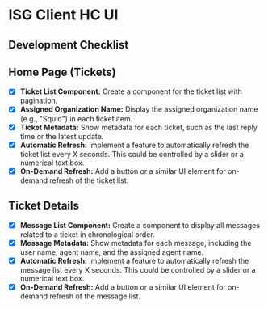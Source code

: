 # ISG Client HC UI
## Development Checklist

## Home Page (Tickets)

- [x] **Ticket List Component:** Create a component for the ticket list with pagination.
- [x] **Assigned Organization Name:** Display the assigned organization name (e.g., "Squid") in each ticket item.
- [x] **Ticket Metadata:** Show metadata for each ticket, such as the last reply time or the latest update.
- [x] **Automatic Refresh:** Implement a feature to automatically refresh the ticket list every X seconds. This could be controlled by a slider or a numerical text box.
- [x] **On-Demand Refresh:** Add a button or a similar UI element for on-demand refresh of the ticket list.

## Ticket Details

- [x] **Message List Component:** Create a component to display all messages related to a ticket in chronological order.
- [x] **Message Metadata:** Show metadata for each message, including the user name, agent name, and the assigned agent name.
- [x] **Automatic Refresh:** Implement a feature to automatically refresh the message list every X seconds. This could be controlled by a slider or a numerical text box.
- [x] **On-Demand Refresh:** Add a button or a similar UI element for on-demand refresh of the message list.
